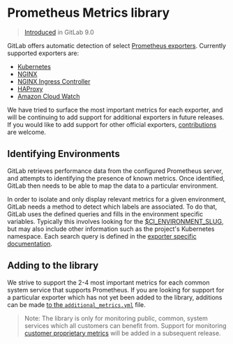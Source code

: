 # Prometheus Metrics library
> [Introduced](https://gitlab.com/gitlab-org/gitlab-ce/merge_requests/8935) in GitLab 9.0

GitLab offers automatic detection of select [Prometheus exporters](https://prometheus.io/docs/instrumenting/exporters/). Currently supported exporters are:
* [Kubernetes](kubernetes.md)
* [NGINX](nginx.md)
* [NGINX Ingress Controller](nginx_ingress.md)
* [HAProxy](haproxy.md)
* [Amazon Cloud Watch](cloudwatch.md)

We have tried to surface the most important metrics for each exporter, and will be continuing to add support for additional exporters in future releases. If you would like to add support for other official exporters, [contributions](#adding-to-the-library) are welcome.

## Identifying Environments

GitLab retrieves performance data from the configured Prometheus server, and attempts to identifying the presence of known metrics. Once identified, GitLab then needs to be able to map the data to a particular environment.

In order to isolate and only display relevant metrics for a given environment, GitLab needs a method to detect which labels are associated. To do that,
GitLab uses the defined queries and fills in the environment specific variables. Typically this involves looking for the [$CI_ENVIRONMENT_SLUG](https://docs.gitlab.com/ee/ci/variables/#predefined-variables-environment-variables), but may also include other information such as the project's Kubernetes namespace. Each search query is defined in the [exporter specific documentation](#prometheus-metrics-library).

## Adding to the library

We strive to support the 2-4 most important metrics for each common system service that supports Prometheus. If you are looking for support for a particular exporter which has not yet been added to the library, additions can be made [to the `additional_metrics.yml`](https://gitlab.com/gitlab-org/gitlab-ce/blob/master/config/prometheus/additional_metrics.yml) file.

> Note: The library is only for monitoring public, common, system services which all customers can benefit from. Support for monitoring [customer proprietary metrics](https://gitlab.com/gitlab-org/gitlab-ee/issues/2273) will be added in a subsequent release.
